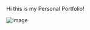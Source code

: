 Hi this is my Personal Portfolio! 

![image](https://github.com/hplar05/Portfolio-2.0/tree/main/components/images/readmedark.jpg)
